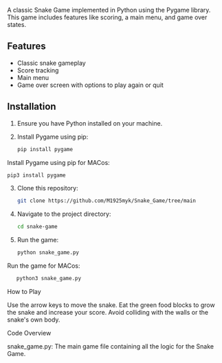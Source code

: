 
A classic Snake Game implemented in Python using the Pygame library. This game includes features like scoring, a main menu, and game over states.

## Features

- Classic snake gameplay
- Score tracking
- Main menu
- Game over screen with options to play again or quit

## Installation

1. Ensure you have Python installed on your machine.
2. Install Pygame using pip:

   ```bash
   pip install pygame 
   ```
Install Pygame using pip for MACos:
   ```bash
   pip3 install pygame 
   ```

3. Clone this repository:

   ```bash 
   git clone https://github.com/M1925myk/Snake_Game/tree/main  
   ```

4. Navigate to the project directory:
   ```bash
   cd snake-game
   ```

5. Run the game:
   ```bash
   python snake_game.py
   ```
Run the game for MACos:
   ```bash
      python3 snake_game.py
   ```
How to Play

Use the arrow keys to move the snake.
Eat the green food blocks to grow the snake and increase your score.
Avoid colliding with the walls or the snake's own body.

Code Overview

snake_game.py: The main game file containing all the logic for the Snake Game.
